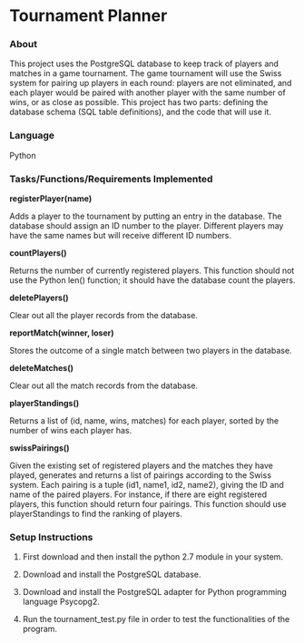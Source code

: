 # **Tournament Planner**


### **About**
This project uses the PostgreSQL database to keep track of players and matches in a game tournament. The game tournament will use the Swiss system for pairing up players in each round: players are not eliminated, and each player would be paired with another player with the same number of wins, or as close as possible.
This project has two parts: defining the database schema (SQL table definitions), and the code that will use it. 

### **Language**
Python

### **Tasks/Functions/Requirements Implemented**

**registerPlayer(name)**

Adds a player to the tournament by putting an entry in the database. The database should assign an ID number to the player. Different players may have the same names but will receive different ID numbers.

**countPlayers()**

Returns the number of currently registered players. This function should not use the Python len() function; it should have the database count the players.

**deletePlayers()**

Clear out all the player records from the database.

**reportMatch(winner, loser)**

Stores the outcome of a single match between two players in the database.

**deleteMatches()**

Clear out all the match records from the database.

**playerStandings()**

Returns a list of (id, name, wins, matches) for each player, sorted by the number of wins each player has.

**swissPairings()**

Given the existing set of registered players and the matches they have played, generates and returns a list of pairings according to the Swiss system. Each pairing is a tuple (id1, name1, id2, name2), giving the ID and name of the paired players. For instance, if there are eight registered players, this function should return four pairings. This function should use playerStandings to find the ranking of players.

### **Setup Instructions**

1.	First download and then install the python 2.7 module in your system.

2.	Download and install the PostgreSQL database.

3.	Download and install the PostgreSQL adapter for Python programming language Psycopg2.

4.	Run the tournament_test.py file in order to test the functionalities of the program. 




